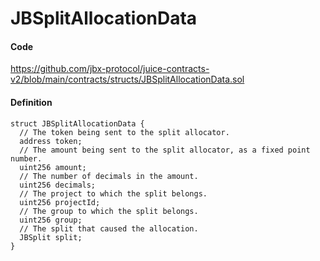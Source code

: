 # JBSplitAllocationData

#### Code

https://github.com/jbx-protocol/juice-contracts-v2/blob/main/contracts/structs/JBSplitAllocationData.sol

#### Definition

```
struct JBSplitAllocationData {
  // The token being sent to the split allocator.
  address token;
  // The amount being sent to the split allocator, as a fixed point number.
  uint256 amount;
  // The number of decimals in the amount.
  uint256 decimals;
  // The project to which the split belongs.
  uint256 projectId;
  // The group to which the split belongs.
  uint256 group;
  // The split that caused the allocation.
  JBSplit split;
}
```